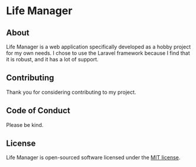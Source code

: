 # Life Manager
## About

Life Manager is a web application specifically developed as a hobby project for my own needs. I chose to use the Laravel framework because I find that it is robust, and it has a lot of support.

## Contributing

Thank you for considering contributing to my project.

## Code of Conduct

Please be kind.

## License

Life Manager is open-sourced software licensed under the [MIT license](https://opensource.org/licenses/MIT).
